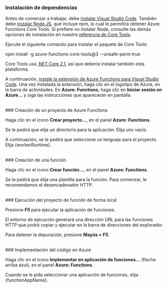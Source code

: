 ### Instalación de dependencias

Antes de comenzar a trabajar, debe <a href="https://go.microsoft.com/fwlink/?linkid=2016593" target="_blank">instalar Visual Studio Code</a>. También debe <a href="https://go.microsoft.com/fwlink/?linkid=2016195" target="_blank">instalar Node.JS</a>, que incluye npm, lo cual le permitirá obtener Azure Functions Core Tools. Si prefiere no instalar Node, consulte las demás opciones de instalación en nuestra <a href="https://go.microsoft.com/fwlink/?linkid=2016192" target="_blank">referencia de Core Tools</a>.

Ejecute el siguiente comando para instalar el paquete de Core Tools:

<MarkdownHighlighter>npm install -g azure-functions-core-tools@3 --unsafe-perm true</MarkdownHighlighter>

Core Tools usa <a href="https://go.microsoft.com/fwlink/?linkid=2016373" target="_blank">.NET Core 2.1</a>, así que debería instalar también esta plataforma.

A continuación, <a href="https://go.microsoft.com/fwlink/?linkid=2016800" target="_blank">instale la extensión de Azure Functions para Visual Studio Code</a>. Una vez instalada la extensión, haga clic en el logotipo de Azure, en la barra de actividades. En **Azure: Functions**, haga clic en **Iniciar sesión en Azure...** y siga las instrucciones que aparecerán en pantalla.

<br/>
### Creación de un proyecto de Azure Functions

Haga clic en el icono **Crear proyecto...**, en el panel **Azure: Functions**.

Se le pedirá que elija un directorio para la aplicación. Elija uno vacío.

A continuación, se le pedirá que seleccione un lenguaje para el proyecto. Elija {workerRuntime}.

<br/>
### Creación de una función

Haga clic en el icono **Crear función…**, en el panel **Azure: Functions**.

Se le pedirá que elija una plantilla para la función. Para comenzar, le recomendamos el desencadenador HTTP.

<br/>
### Ejecución del proyecto de función de forma local

Presione **F5** para ejecutar la aplicación de funciones.

El entorno de ejecución generará una dirección URL para las funciones HTTP que podrá copiar y ejecutar en la barra de direcciones del explorador.

Para detener la depuración, presione **Mayús + F5**.

<br/>
### Implementación del código en Azure

Haga clic en el icono **Implementar en aplicación de funciones...** (flecha arriba azul), en el panel **Azure: Functions**.

Cuando se le pida seleccionar una aplicación de funciones, elija {functionAppName}.
